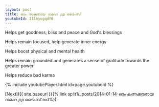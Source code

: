 ```yaml
---
layout: post
title: ഓം സകനായ നമഹ ൧൧ ടൈംസ്
youtubeId: I11nyogqdY0
---
```

 
 
Helps get goodness, bliss and peace and God's blessings
 
Helps remain focused, help generate inner energy 
 
Helps boost physical and mental health 
 
Helps remain grounded and generates a sense of gratitude towards the greater power 
 
Helps reduce bad karma
 
 
 
 


{% include youtubePlayer.html id=page.youtubeId %}
 
[Next]({{ site.baseurl }}{% link  split1/_posts/2014-01-14-ഓം കണക്കാരായ നമഹ ൧൧ ടൈംസ്.md%})
 
